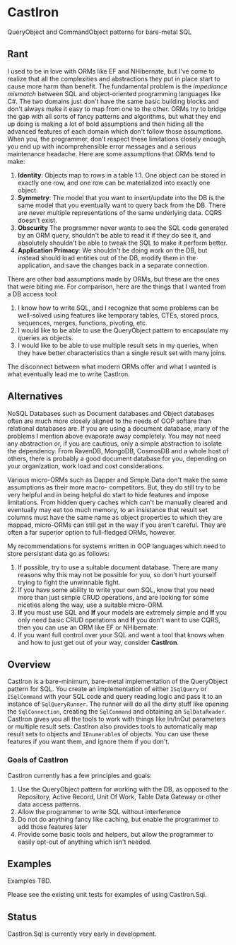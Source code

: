 # CastIron

QueryObject and CommandObject patterns for bare-metal SQL

## Rant

I used to be in love with ORMs like EF and NHibernate, but I've come to realize that all the complexities and abstractions they put in place start to cause more harm than benefit. The fundamental problem is the *impediance mismatch* between SQL and object-oriented programming languages like C#. The two domains just don't have the same basic building blocks and don't always make it easy to map from one to the other. ORMs try to bridge the gap with all sorts of fancy patterns and algorithms, but what they end up doing is making a lot of bold assumptions and then hiding all the advanced features of each domain which don't follow those assumptions. When you, the programmer, don't respect these limitations closely enough, you end up with incomprehensible error messages and a serious maintenance headache. Here are some assumptions that ORMs tend to make:

1. **Identity**: Objects map to rows in a table 1:1. One object can be stored in exactly one row, and one row can be materialized into exactly one object.
1. **Symmetry**: The model that you want to insert/update into the DB is the same model that you eventually want to query back from the DB. There are never multiple representations of the same underlying data. CQRS doesn't exist.
1. **Obscurity** The programmer never wants to see the SQL code generated by an ORM query, shouldn't be able to read it if they do see it, and absolutely shouldn't be able to tweak the SQL to make it perform better.
1. **Application Primacy**: We shouldn't be doing work on the DB, but instead should load entities out of the DB, modify them in the application, and save the changes back in a separate connection.

There are other bad assumptions made by ORMs, but these are the ones that were biting me. For comparison, here are the things that I wanted from a DB access tool:

1. I know how to write SQL, and I recognize that some problems can be well-solved using features like temporary tables, CTEs, stored procs, sequences, merges, functions, pivoting, etc.
1. I would like to be able to use the QueryObject pattern to encapsulate my queries as objects.
1. I would like to be able to use multiple result sets in my queries, when they have better characteristics than a single result set with many joins.

The disconnect between what modern ORMs offer and what I wanted is what eventually lead me to write CastIron.

## Alternatives

NoSQL Databases such as Document databases and Object databases often are much more closely aligned to the needs of OOP softare than relational databases are. If you are using a document database, many of the problems I mention above evaporate away completely. You may not need any abstraction or, if you are cautious, only a simple abstraction to isolate the dependency. From RavenDB, MongoDB, CosmosDB and a whole host of others, there is probably a good document database for you, depending on your organization, work load and cost considerations.

Various micro-ORMs such as Dapper and Simple.Data don't make the same assumptions as their more macro- competitors. But, they do still try to be very helpful and in being helpful do start to hide features and impose limitations. From hidden query caches which can't be manually cleared and eventually may eat too much memory, to an insistance that result set columns must have the same name as object properties to which they are mapped, micro-ORMs can still get in the way if you aren't careful. They are often a far superior option to full-fledged ORMs, however.

My recommendations for systems written in OOP languages which need to store persistant data go as follows:

1. If possible, try to use a suitable document database. There are many reasons why this may not be possible for you, so don't hurt yourself trying to fight the unwinnable fight.
1. If you have some ability to write your own SQL, know that you need more than just simple CRUD operations, and are looking for some niceties along the way, use a suitable micro-ORM.
1. **If** you must use SQL and **If** your models are extremely simple and **If** you only need basic CRUD operations and **If** you don't want to use CQRS, then you can use an ORM like EF or NHibernate.
1. If you want full control over your SQL and want a tool that knows when and how to just get out of your way, consider **CastIron**.

## Overview

CastIron is a bare-minimum, bare-metal implementation of the QueryObject pattern for SQL. You create an implementation of either `ISqlQuery` or `ISqlCommand` with your SQL code and query reading logic and pass it to an instance of `SqlQueryRunner`. The runner will do all the dirty stuff like opening the `SqlConnection`, creating the `SqlCommand` and obtaining an `SqlDataReader`. CastIron gives you all the tools to work with things like In/InOut parameters or multiple result sets. CastIron also provides tools to automatically map result sets to objects and `IEnumerable`s of objects. You can use these features if you want them, and ignore them if you don't. 

### Goals of CastIron

CastIron currently has a few principles and goals:

1. Use the QueryObject pattern for working with the DB, as opposed to the Repository, Active Record, Unit Of Work, Table Data Gateway or other data access patterns.
1. Allow the programmer to write SQL without interference
1. Do not do anything fancy like caching, but enable the programmer to add those features later
1. Provide some basic tools and helpers, but allow the programmer to easily opt-out of anything which isn't needed.

## Examples

Examples TBD.

Please see the existing unit tests for examples of using CastIron.Sql.

## Status

CastIron.Sql is currently very early in development. 



